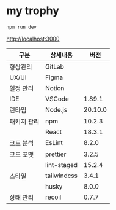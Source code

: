 # my trophy

```bash
npm run dev
```

[http://localhost:3000](http://localhost:3000)

| 구분        | 상세내용    | 버전    |
| ----------- | ----------- | ------- |
| 형상관리    | GitLab      |         |
| UX/UI       | Figma       |         |
| 일정 관리   | Notion      |         |
| IDE         | VSCode      | 1.89.1  |
| 런타임      | Node.js     | 20.10.0 |
| 패키지 관리 | npm         | 10.2.3  |
|             | React       | 18.3.1  |
| 코드 분석   | EsLint      | 8.2.0   |
| 코드 포맷   | prettier    | 3.2.5   |
|             | lint-staged | 15.2.4  |
| 스타일      | tailwindcss | 3.4.1   |
|             | husky       | 8.0.0   |
| 상태 관리   | recoil      | 0.7.7   |
